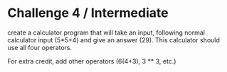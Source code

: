 # Challenge 4 / Intermediate

create a calculator program that will take an input, following normal
calculator input (5\*5+4) and give an answer (29). This calculator should use
all four operators.

For extra credit, add other operators (6(4+3), 3 \*\* 3, etc.)


